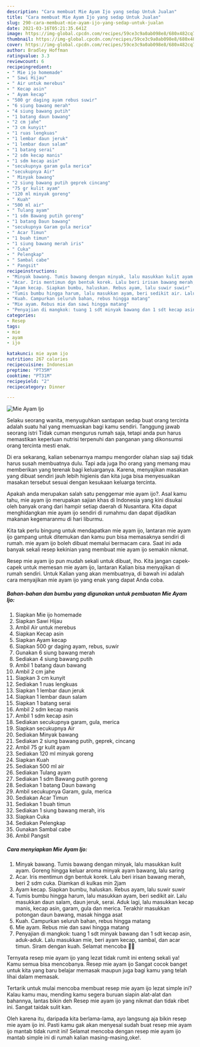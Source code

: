 ```yaml
---
description: "Cara membuat Mie Ayam Ijo yang sedap Untuk Jualan"
title: "Cara membuat Mie Ayam Ijo yang sedap Untuk Jualan"
slug: 290-cara-membuat-mie-ayam-ijo-yang-sedap-untuk-jualan
date: 2021-03-16T05:21:35.641Z
image: https://img-global.cpcdn.com/recipes/59ce3c9a0ab098e8/680x482cq70/mie-ayam-ijo-foto-resep-utama.jpg
thumbnail: https://img-global.cpcdn.com/recipes/59ce3c9a0ab098e8/680x482cq70/mie-ayam-ijo-foto-resep-utama.jpg
cover: https://img-global.cpcdn.com/recipes/59ce3c9a0ab098e8/680x482cq70/mie-ayam-ijo-foto-resep-utama.jpg
author: Bradley Hoffman
ratingvalue: 3.3
reviewcount: 6
recipeingredient:
- " Mie ijo homemade"
- " Sawi Hijau"
- " Air untuk merebus"
- " Kecap asin"
- " Ayam kecap"
- "500 gr daging ayam rebus suwir"
- "6 siung bawang merah"
- "4 siung bawang putih"
- "1 batang daun bawang"
- "2 cm jahe"
- "3 cm kunyit"
- "1 ruas lengkuas"
- "1 lembar daun jeruk"
- "1 lembar daun salam"
- "1 batang serai"
- "2 sdm kecap manis"
- "1 sdm kecap asin"
- "secukupnya garam gula merica"
- "secukupnya Air"
- " Minyak bawang"
- "2 siung bawang putih geprek cincang"
- "75 gr kulit ayam"
- "120 ml minyak goreng"
- " Kuah"
- "500 ml air"
- " Tulang ayam"
- "1 sdm Bawang putih goreng"
- "1 batang Daun bawang"
- "secukupnya Garam gula merica"
- " Acar Timun"
- "1 buah timun"
- "1 siung bawang merah iris"
- " Cuka"
- " Pelengkap"
- " Sambal cabe"
- " Pangsit"
recipeinstructions:
- "Minyak bawang. Tumis bawang dengan minyak, lalu masukkan kulit ayam. Goreng hingga keluar aroma minyak ayam bawang, lalu saring"
- "Acar. Iris mentimun dgn bentuk korek. Lalu beri irisan bawang merah, beri 2 sdm cuka. Diamkan di kulkas min 2jam"
- "Ayam kecap. Siapkan bumbu, haluskan. Rebus ayam, lalu suwir suwir"
- "Tumis bumbu hingga harum, lalu masukkan ayam, beri sedikit air. Lalu masukkan daun salam, daun jeruk, serai. Aduk lagi, lalu masukkan kecap manis, kecap asin, garam, gula dan merica. Terakhir masukkan potongan daun bawang, masak hingga asat"
- "Kuah. Campurkan seluruh bahan, rebus hingga matang"
- "Mie ayam. Rebus mie dan sawi hingga matang"
- "Penyajian di mangkok: tuang 1 sdt minyak bawang dan 1 sdt kecap asin, aduk-aduk. Lalu masukkan mie, beri ayam kecap, sambal, dan acar timun. Siram dengan kuah. Selamat mencoba 💚💚"
categories:
- Resep
tags:
- mie
- ayam
- ijo

katakunci: mie ayam ijo 
nutrition: 267 calories
recipecuisine: Indonesian
preptime: "PT35M"
cooktime: "PT31M"
recipeyield: "2"
recipecategory: Dinner

---
```



![Mie Ayam Ijo](https://img-global.cpcdn.com/recipes/59ce3c9a0ab098e8/680x482cq70/mie-ayam-ijo-foto-resep-utama.jpg)

Selaku seorang wanita, menyuguhkan santapan sedap buat orang tercinta adalah suatu hal yang memuaskan bagi kamu sendiri. Tanggung jawab seorang istri Tidak cuman mengurus rumah saja, tetapi anda pun harus memastikan keperluan nutrisi terpenuhi dan panganan yang dikonsumsi orang tercinta mesti enak.

Di era  sekarang, kalian sebenarnya mampu mengorder olahan siap saji tidak harus susah membuatnya dulu. Tapi ada juga lho orang yang memang mau memberikan yang terenak bagi keluarganya. Karena, menyajikan masakan yang dibuat sendiri jauh lebih higienis dan kita juga bisa menyesuaikan masakan tersebut sesuai dengan kesukaan keluarga tercinta. 



Apakah anda merupakan salah satu penggemar mie ayam ijo?. Asal kamu tahu, mie ayam ijo merupakan sajian khas di Indonesia yang kini disukai oleh banyak orang dari hampir setiap daerah di Nusantara. Kita dapat menghidangkan mie ayam ijo sendiri di rumahmu dan dapat dijadikan makanan kegemaranmu di hari liburmu.

Kita tak perlu bingung untuk mendapatkan mie ayam ijo, lantaran mie ayam ijo gampang untuk ditemukan dan kamu pun bisa memasaknya sendiri di rumah. mie ayam ijo boleh dibuat memalui bermacam cara. Saat ini ada banyak sekali resep kekinian yang membuat mie ayam ijo semakin nikmat.

Resep mie ayam ijo pun mudah sekali untuk dibuat, lho. Kita jangan capek-capek untuk memesan mie ayam ijo, lantaran Kalian bisa menyajikan di rumah sendiri. Untuk Kalian yang akan membuatnya, di bawah ini adalah cara menyajikan mie ayam ijo yang enak yang dapat Anda coba.

<!--inarticleads1-->

##### Bahan-bahan dan bumbu yang digunakan untuk pembuatan Mie Ayam Ijo:

1. Siapkan  Mie ijo homemade
1. Siapkan  Sawi Hijau
1. Ambil  Air untuk merebus
1. Siapkan  Kecap asin
1. Siapkan  Ayam kecap
1. Siapkan 500 gr daging ayam, rebus, suwir
1. Gunakan 6 siung bawang merah
1. Sediakan 4 siung bawang putih
1. Ambil 1 batang daun bawang
1. Ambil 2 cm jahe
1. Siapkan 3 cm kunyit
1. Sediakan 1 ruas lengkuas
1. Siapkan 1 lembar daun jeruk
1. Siapkan 1 lembar daun salam
1. Siapkan 1 batang serai
1. Ambil 2 sdm kecap manis
1. Ambil 1 sdm kecap asin
1. Sediakan secukupnya garam, gula, merica
1. Siapkan secukupnya Air
1. Sediakan  Minyak bawang
1. Sediakan 2 siung bawang putih, geprek, cincang
1. Ambil 75 gr kulit ayam
1. Sediakan 120 ml minyak goreng
1. Siapkan  Kuah
1. Sediakan 500 ml air
1. Sediakan  Tulang ayam
1. Sediakan 1 sdm Bawang putih goreng
1. Sediakan 1 batang Daun bawang
1. Ambil secukupnya Garam, gula, merica
1. Sediakan  Acar Timun
1. Sediakan 1 buah timun
1. Sediakan 1 siung bawang merah, iris
1. Siapkan  Cuka
1. Sediakan  Pelengkap
1. Gunakan  Sambal cabe
1. Ambil  Pangsit




<!--inarticleads2-->

##### Cara menyiapkan Mie Ayam Ijo:

1. Minyak bawang. Tumis bawang dengan minyak, lalu masukkan kulit ayam. Goreng hingga keluar aroma minyak ayam bawang, lalu saring
1. Acar. Iris mentimun dgn bentuk korek. Lalu beri irisan bawang merah, beri 2 sdm cuka. Diamkan di kulkas min 2jam
1. Ayam kecap. Siapkan bumbu, haluskan. Rebus ayam, lalu suwir suwir
1. Tumis bumbu hingga harum, lalu masukkan ayam, beri sedikit air. Lalu masukkan daun salam, daun jeruk, serai. Aduk lagi, lalu masukkan kecap manis, kecap asin, garam, gula dan merica. Terakhir masukkan potongan daun bawang, masak hingga asat
1. Kuah. Campurkan seluruh bahan, rebus hingga matang
1. Mie ayam. Rebus mie dan sawi hingga matang
1. Penyajian di mangkok: tuang 1 sdt minyak bawang dan 1 sdt kecap asin, aduk-aduk. Lalu masukkan mie, beri ayam kecap, sambal, dan acar timun. Siram dengan kuah. Selamat mencoba 💚💚




Ternyata resep mie ayam ijo yang lezat tidak rumit ini enteng sekali ya! Kamu semua bisa mencobanya. Resep mie ayam ijo Sangat cocok banget untuk kita yang baru belajar memasak maupun juga bagi kamu yang telah lihai dalam memasak.

Tertarik untuk mulai mencoba membuat resep mie ayam ijo lezat simple ini? Kalau kamu mau, mending kamu segera buruan siapin alat-alat dan bahannya, lantas bikin deh Resep mie ayam ijo yang nikmat dan tidak ribet ini. Sangat taidak sulit kan. 

Oleh karena itu, daripada kita berlama-lama, ayo langsung aja bikin resep mie ayam ijo ini. Pasti kamu gak akan menyesal sudah buat resep mie ayam ijo mantab tidak rumit ini! Selamat mencoba dengan resep mie ayam ijo mantab simple ini di rumah kalian masing-masing,oke!.

